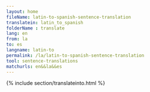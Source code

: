 ```yaml
---
layout: home
fileName: latin-to-spanish-sentence-translation
translatein: latin_to_spanish
folderName : translate
lang: en
from: la
to: es
langname: latin-to
permalink: /la/latin-to-spanish-sentence-translation
tool: sentence-translations
matchurls: en&&la&&es
---
```

{% include section/translateinto.html %}
